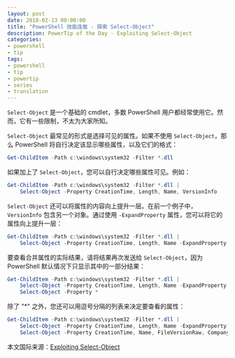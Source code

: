 ```yaml
---
layout: post
date: 2018-02-13 00:00:00
title: "PowerShell 技能连载 - 探索 Select-Object"
description: PowerTip of the Day - Exploiting Select-Object
categories:
- powershell
- tip
tags:
- powershell
- tip
- powertip
- series
- translation
---
```

`Select-Object` 是一个基础的 cmdlet，多数 PowerShell 用户都经常使用它。然而，它有一些限制，不太为大家所知。

`Select-Object` 最常见的形式是选择可见的属性。如果不使用 `Select-Object`，那么 PowerShell 将自行决定该显示哪些属性，以及它们的格式：

```powershell
Get-ChildItem -Path c:\windows\system32 -Filter *.dll
```

如果加上了 `Select-Object`，您可以自行决定哪些属性可见。例如：

```powershell
Get-ChildItem -Path c:\windows\system32 -Filter *.dll |
    Select-Object -Property CreationTime, Length, Name, VersionInfo
```

`Select-Object` 还可以将属性的内容向上提升一层。在前一个例子中，`VersionInfo` 包含另一个对象。通过使用 `-ExpandProperty` 属性，您可以将它的属性向上提升一层：

```powershell
Get-ChildItem -Path c:\windows\system32 -Filter *.dll |
    Select-Object -Property CreationTime, Length, Name -ExpandProperty VersionInfo
```

要查看合并属性的实际结果，请将结果再次发送给 `Select-Object`，因为 PowerShell 默认情况下只显示其中的一部分结果：

```powershell
Get-ChildItem -Path c:\windows\system32 -Filter *.dll |
    Select-Object -Property CreationTime, Length, Name -ExpandProperty VersionInfo |
    Select-Object -Property *
```

除了 "*" 之外，您还可以用逗号分隔的列表来决定要查看的属性：

```powershell
Get-ChildItem -Path c:\windows\system32 -Filter *.dll |
    Select-Object -Property CreationTime, Length, Name -ExpandProperty VersionInfo |
    Select-Object -Property CreationTime, Name, FileVersionRaw, CompanyName
```

<!--more-->
本文国际来源：[Exploiting Select-Object](http://community.idera.com/powershell/powertips/b/tips/posts/exploiting-select-object)
